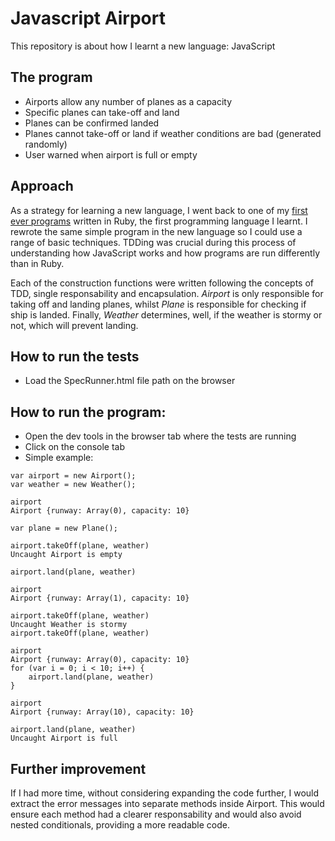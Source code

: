 # Javascript Airport
This repository is about how I learnt a new language: JavaScript

## The program
- Airports allow any number of planes as a capacity
- Specific planes can take-off and land
- Planes can be confirmed landed
- Planes cannot take-off or land if weather conditions are bad (generated randomly)
- User warned when airport is full or empty

## Approach
As a strategy for learning a new language, I went back to one of my [first ever programs](https://github.com/ffasolin/airport_challenge) written in Ruby, the first programming language I learnt.
I rewrote the same simple program in the new language so I could use a range of basic techniques. TDDing was crucial during this process of understanding how JavaScript works and how programs are run differently than in Ruby.

Each of the construction functions were written following the concepts of TDD, single responsability and encapsulation. *Airport* is only responsible for taking off and landing planes, whilst *Plane* is responsible for checking if ship is landed. Finally, *Weather* determines, well, if the weather is stormy or not, which will prevent landing.

## How to run the tests
- Load the SpecRunner.html file path on the browser

## How to run the program:
- Open the dev tools in the browser tab where the tests are running
- Click on the console tab
- Simple example:
```
var airport = new Airport();
var weather = new Weather();

airport
Airport {runway: Array(0), capacity: 10}

var plane = new Plane();

airport.takeOff(plane, weather)
Uncaught Airport is empty

airport.land(plane, weather)

airport
Airport {runway: Array(1), capacity: 10}

airport.takeOff(plane, weather)
Uncaught Weather is stormy
airport.takeOff(plane, weather)

airport
Airport {runway: Array(0), capacity: 10}
for (var i = 0; i < 10; i++) {
    airport.land(plane, weather)
}

airport
Airport {runway: Array(10), capacity: 10}

airport.land(plane, weather)
Uncaught Airport is full
```

## Further improvement
If I had more time, without considering expanding the code further, I would extract the error messages into separate methods inside Airport. This would ensure each method had a clearer responsability and would also avoid nested conditionals, providing a more readable code.

